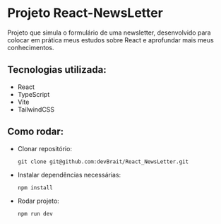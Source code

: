 # Projeto React-NewsLetter

Projeto que simula o formulário de uma newsletter, desenvolvido para colocar em prática meus estudos sobre React e aprofundar mais meus conhecimentos.

## Tecnologias utilizada:

- React
- TypeScript
- Vite
- TailwindCSS

## Como rodar:

- Clonar repositório:

      git clone git@github.com:devBrait/React_NewsLetter.git

- Instalar dependências necessárias:

      npm install

- Rodar projeto:

      npm run dev
